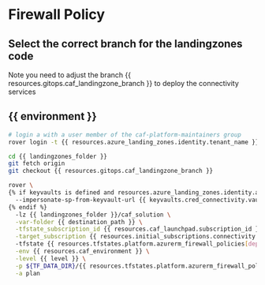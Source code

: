 
# Firewall Policy

## Select the correct branch for the landingzones code

Note you need to adjust the branch {{ resources.gitops.caf_landingzone_branch }} to deploy the connectivity services

## {{ environment }}

```bash
# login a with a user member of the caf-platform-maintainers group
rover login -t {{ resources.azure_landing_zones.identity.tenant_name }}

cd {{ landingzones_folder }}
git fetch origin
git checkout {{ resources.gitops.caf_landingzone_branch }}

rover \
{% if keyvaults is defined and resources.azure_landing_zones.identity.azuread_identity_mode != "logged_in_user" %}
  --impersonate-sp-from-keyvault-url {{ keyvaults.cred_connectivity.vault_uri }} \
{% endif %}
  -lz {{ landingzones_folder }}/caf_solution \
  -var-folder {{ destination_path }} \
  -tfstate_subscription_id {{ resources.caf_launchpad.subscription_id }} \
  -target_subscription {{ resources.initial_subscriptions.connectivity.subscription_id | default(resources.caf_launchpad.subscription_id) }} \
  -tfstate {{ resources.tfstates.platform.azurerm_firewall_policies[deployment].tfstate }} \
  -env {{ resources.caf_environment }} \
  -level {{ level }} \
  -p ${TF_DATA_DIR}/{{ resources.tfstates.platform.azurerm_firewall_policies[deployment].tfstate }}.tfplan \
  -a plan

```
